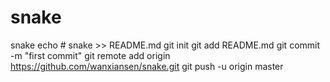 # snake
snake
echo # snake >> README.md
git init
git add README.md
git commit -m "first commit"
git remote add origin https://github.com/wanxiansen/snake.git
git push -u origin master
